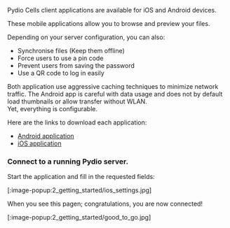 
Pydio Cells client applications are available for iOS and Android devices.

These mobile applications allow you to browse and preview your files.

Depending on your server configuration, you can also:

- Synchronise files (Keep them offline)  
- Force users to use a pin code  
- Prevent users from saving the password  
- Use a QR code to log in easily  

Both application use aggressive caching techniques to minimize network traffic. The Android app is  careful with data usage and does not by default load thumbnails or allow transfer without WLAN.  
Yet, everything is configurable.

Here are the links to download each application:

- [Android application](https://play.google.com/store/apps/details?id=com.pydio.android.pydioPro)
- [iOS application](https://itunes.apple.com/us/app/pydiopro/id1109419882)

### Connect to a running Pydio server.

Start the application and fill in the requested fields:

[:image-popup:2_getting_started/ios_settings.jpg]

When you see this pagen; congratulations, you are now connected!

[:image-popup:2_getting_started/good_to_go.jpg]